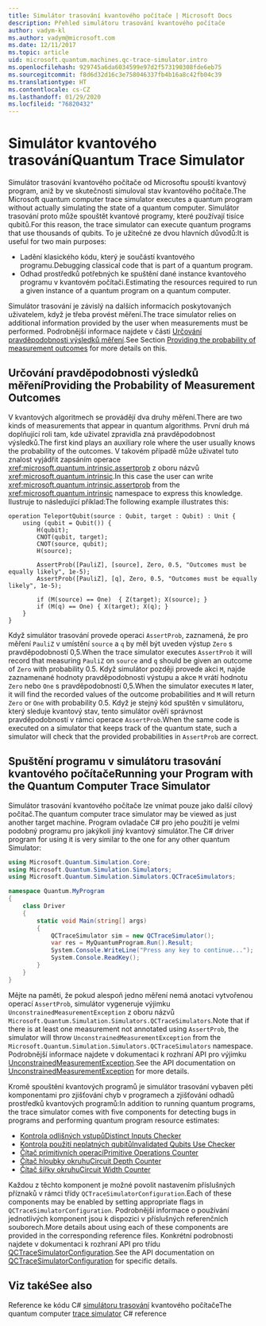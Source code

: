 ```yaml
---
title: Simulátor trasování kvantového počítače | Microsoft Docs
description: Přehled simulátoru trasování kvantového počítače
author: vadym-kl
ms.author: vadym@microsoft.com
ms.date: 12/11/2017
ms.topic: article
uid: microsoft.quantum.machines.qc-trace-simulator.intro
ms.openlocfilehash: 929745a6da6034599e97d2f573190308fde6eb75
ms.sourcegitcommit: f8d6d32d16c3e758046337fb4b16a8c42fb04c39
ms.translationtype: HT
ms.contentlocale: cs-CZ
ms.lasthandoff: 01/29/2020
ms.locfileid: "76820432"
---
```

# <a name="quantum-trace-simulator"></a><span data-ttu-id="d248f-103">Simulátor kvantového trasování</span><span class="sxs-lookup"><span data-stu-id="d248f-103">Quantum Trace Simulator</span></span>

<span data-ttu-id="d248f-104">Simulátor trasování kvantového počítače od Microsoftu spouští kvantový program, aniž by ve skutečnosti simuloval stav kvantového počítače.</span><span class="sxs-lookup"><span data-stu-id="d248f-104">The Microsoft quantum computer trace simulator executes a quantum program without actually simulating the state of a quantum computer.</span></span>  <span data-ttu-id="d248f-105">Simulátor trasování proto může spouštět kvantové programy, které používají tisíce qubitů.</span><span class="sxs-lookup"><span data-stu-id="d248f-105">For this reason, the trace simulator can execute quantum programs that use thousands of qubits.</span></span>  <span data-ttu-id="d248f-106">To je užitečné ze dvou hlavních důvodů:</span><span class="sxs-lookup"><span data-stu-id="d248f-106">It is useful for two main purposes:</span></span> 

* <span data-ttu-id="d248f-107">Ladění klasického kódu, který je součástí kvantového programu.</span><span class="sxs-lookup"><span data-stu-id="d248f-107">Debugging classical code that is part of a quantum program.</span></span> 
* <span data-ttu-id="d248f-108">Odhad prostředků potřebných ke spuštění dané instance kvantového programu v kvantovém počítači.</span><span class="sxs-lookup"><span data-stu-id="d248f-108">Estimating the resources required to run a given instance of a quantum program on a quantum computer.</span></span>

<span data-ttu-id="d248f-109">Simulátor trasování je závislý na dalších informacích poskytovaných uživatelem, když je třeba provést měření.</span><span class="sxs-lookup"><span data-stu-id="d248f-109">The trace simulator relies on additional information provided by the user when measurements must be performed.</span></span> <span data-ttu-id="d248f-110">Podrobnější informace najdete v části [Určování pravděpodobnosti výsledků měření](#providing-the-probability-of-measurement-outcomes).</span><span class="sxs-lookup"><span data-stu-id="d248f-110">See Section [Providing the probability of measurement outcomes](#providing-the-probability-of-measurement-outcomes) for more details on this.</span></span> 

## <a name="providing-the-probability-of-measurement-outcomes"></a><span data-ttu-id="d248f-111">Určování pravděpodobnosti výsledků měření</span><span class="sxs-lookup"><span data-stu-id="d248f-111">Providing the Probability of Measurement Outcomes</span></span>

<span data-ttu-id="d248f-112">V kvantových algoritmech se provádějí dva druhy měření.</span><span class="sxs-lookup"><span data-stu-id="d248f-112">There are two kinds of measurements that appear in quantum algorithms.</span></span> <span data-ttu-id="d248f-113">První druh má doplňující roli tam, kde uživatel zpravidla zná pravděpodobnost výsledků.</span><span class="sxs-lookup"><span data-stu-id="d248f-113">The first kind plays an auxiliary role where the user usually knows the probability of the outcomes.</span></span> <span data-ttu-id="d248f-114">V takovém případě může uživatel tuto znalost vyjádřit zapsáním operace <xref:microsoft.quantum.intrinsic.assertprob> z oboru názvů <xref:microsoft.quantum.intrinsic>.</span><span class="sxs-lookup"><span data-stu-id="d248f-114">In this case the user can write <xref:microsoft.quantum.intrinsic.assertprob> from the <xref:microsoft.quantum.intrinsic> namespace to express this knowledge.</span></span> <span data-ttu-id="d248f-115">Ilustruje to následující příklad:</span><span class="sxs-lookup"><span data-stu-id="d248f-115">The following example illustrates this:</span></span>

```qsharp
operation TeleportQubit(source : Qubit, target : Qubit) : Unit {
    using (qubit = Qubit()) {
        H(qubit);
        CNOT(qubit, target);
        CNOT(source, qubit);
        H(source);

        AssertProb([PauliZ], [source], Zero, 0.5, "Outcomes must be equally likely", 1e-5);
        AssertProb([PauliZ], [q], Zero, 0.5, "Outcomes must be equally likely", 1e-5);

        if (M(source) == One)  { Z(target); X(source); }
        if (M(q) == One) { X(target); X(q); }
    }
}
```

<span data-ttu-id="d248f-116">Když simulátor trasování provede operaci `AssertProb`, zaznamená, že pro měření `PauliZ` v umístění `source` a `q` by měl být uveden výstup `Zero` s pravděpodobností 0,5.</span><span class="sxs-lookup"><span data-stu-id="d248f-116">When the trace simulator executes `AssertProb` it will record that measuring `PauliZ` on `source` and `q` should be given an outcome of `Zero` with probability 0.5.</span></span> <span data-ttu-id="d248f-117">Když simulátor později provede akci `M`, najde zaznamenané hodnoty pravděpodobnosti výstupu a akce `M` vrátí hodnotu `Zero` nebo `One` s pravděpodobností 0,5.</span><span class="sxs-lookup"><span data-stu-id="d248f-117">When the simulator executes `M` later, it will find the recorded values of the outcome probabilities and `M` will return `Zero` or `One` with probability 0.5.</span></span> <span data-ttu-id="d248f-118">Když je stejný kód spuštěn v simulátoru, který sleduje kvantový stav, tento simulátor ověří správnost pravděpodobností v rámci operace `AssertProb`.</span><span class="sxs-lookup"><span data-stu-id="d248f-118">When the same code is executed on a simulator that keeps track of the quantum state, such a simulator will check that the provided probabilities in `AssertProb` are correct.</span></span>

## <a name="running-your-program-with-the-quantum-computer-trace-simulator"></a><span data-ttu-id="d248f-119">Spuštění programu v simulátoru trasování kvantového počítače</span><span class="sxs-lookup"><span data-stu-id="d248f-119">Running your Program with the Quantum Computer Trace Simulator</span></span> 

<span data-ttu-id="d248f-120">Simulátor trasování kvantového počítače lze vnímat pouze jako další cílový počítač.</span><span class="sxs-lookup"><span data-stu-id="d248f-120">The quantum computer trace simulator may be viewed as just another target machine.</span></span> <span data-ttu-id="d248f-121">Program ovladače C# pro jeho použití je velmi podobný programu pro jakýkoli jiný kvantový simulátor.</span><span class="sxs-lookup"><span data-stu-id="d248f-121">The C# driver program for using it is very similar to the one for any other quantum Simulator:</span></span> 

```csharp
using Microsoft.Quantum.Simulation.Core;
using Microsoft.Quantum.Simulation.Simulators;
using Microsoft.Quantum.Simulation.Simulators.QCTraceSimulators;

namespace Quantum.MyProgram
{
    class Driver
    {
        static void Main(string[] args)
        {
            QCTraceSimulator sim = new QCTraceSimulator();
            var res = MyQuantumProgram.Run().Result;
            System.Console.WriteLine("Press any key to continue...");
            System.Console.ReadKey();
        }
    }
}
```

<span data-ttu-id="d248f-122">Mějte na paměti, že pokud alespoň jedno měření nemá anotaci vytvořenou operací `AssertProb`, simulátor vygeneruje výjimku `UnconstrainedMeasurementException` z oboru názvů `Microsoft.Quantum.Simulation.Simulators.QCTraceSimulators`.</span><span class="sxs-lookup"><span data-stu-id="d248f-122">Note that if there is at least one measurement not annotated using `AssertProb`, the simulator will throw `UnconstrainedMeasurementException` from the `Microsoft.Quantum.Simulation.Simulators.QCTraceSimulators` namespace.</span></span> <span data-ttu-id="d248f-123">Podrobnější informace najdete v dokumentaci k rozhraní API pro výjimku [UnconstrainedMeasurementException](xref:Microsoft.Quantum.Simulation.Simulators.QCTraceSimulators.UnconstrainedMeasurementException).</span><span class="sxs-lookup"><span data-stu-id="d248f-123">See the API documentation on [UnconstrainedMeasurementException](xref:Microsoft.Quantum.Simulation.Simulators.QCTraceSimulators.UnconstrainedMeasurementException) for more details.</span></span>

<span data-ttu-id="d248f-124">Kromě spouštění kvantových programů je simulátor trasování vybaven pěti komponentami pro zjišťování chyb v programech a zjišťování odhadů prostředků kvantových programů:</span><span class="sxs-lookup"><span data-stu-id="d248f-124">In addition to running quantum programs, the trace simulator comes with five components for detecting bugs in programs and performing quantum program resource estimates:</span></span> 

* [<span data-ttu-id="d248f-125">Kontrola odlišných vstupů</span><span class="sxs-lookup"><span data-stu-id="d248f-125">Distinct Inputs Checker</span></span>](xref:microsoft.quantum.machines.qc-trace-simulator.distinct-inputs)
* [<span data-ttu-id="d248f-126">Kontrola použití neplatných qubitů</span><span class="sxs-lookup"><span data-stu-id="d248f-126">Invalidated Qubits Use Checker</span></span>](xref:microsoft.quantum.machines.qc-trace-simulator.invalidated-qubits)
* [<span data-ttu-id="d248f-127">Čítač primitivních operací</span><span class="sxs-lookup"><span data-stu-id="d248f-127">Primitive Operations Counter</span></span>](xref:microsoft.quantum.machines.qc-trace-simulator.primitive-counter)
* [<span data-ttu-id="d248f-128">Čítač hloubky okruhu</span><span class="sxs-lookup"><span data-stu-id="d248f-128">Circuit Depth Counter</span></span>](xref:microsoft.quantum.machines.qc-trace-simulator.depth-counter)
* [<span data-ttu-id="d248f-129">Čítač šířky okruhu</span><span class="sxs-lookup"><span data-stu-id="d248f-129">Circuit Width Counter</span></span>](xref:microsoft.quantum.machines.qc-trace-simulator.width-counter)

<span data-ttu-id="d248f-130">Každou z těchto komponent je možné povolit nastavením příslušných příznaků v rámci třídy `QCTraceSimulatorConfiguration`.</span><span class="sxs-lookup"><span data-stu-id="d248f-130">Each of these components may be enabled by setting appropriate flags in `QCTraceSimulatorConfiguration`.</span></span> <span data-ttu-id="d248f-131">Podrobnější informace o používání jednotlivých komponent jsou k dispozici v příslušných referenčních souborech.</span><span class="sxs-lookup"><span data-stu-id="d248f-131">More details about using each of these components are provided in the corresponding reference files.</span></span> <span data-ttu-id="d248f-132">Konkrétní podrobnosti najdete v dokumentaci k rozhraní API pro třídu [QCTraceSimulatorConfiguration](https://docs.microsoft.com/dotnet/api/Microsoft.Quantum.Simulation.Simulators.QCTraceSimulators.QCTraceSimulatorConfiguration).</span><span class="sxs-lookup"><span data-stu-id="d248f-132">See the API documentation on [QCTraceSimulatorConfiguration](https://docs.microsoft.com/dotnet/api/Microsoft.Quantum.Simulation.Simulators.QCTraceSimulators.QCTraceSimulatorConfiguration) for specific details.</span></span>

## <a name="see-also"></a><span data-ttu-id="d248f-133">Viz také</span><span class="sxs-lookup"><span data-stu-id="d248f-133">See also</span></span>
<span data-ttu-id="d248f-134">Reference ke kódu C# [simulátoru trasování](xref:Microsoft.Quantum.Simulation.Simulators.QCTraceSimulators.QCTraceSimulator) kvantového počítače</span><span class="sxs-lookup"><span data-stu-id="d248f-134">The quantum computer [trace simulator](xref:Microsoft.Quantum.Simulation.Simulators.QCTraceSimulators.QCTraceSimulator) C# reference</span></span> 

